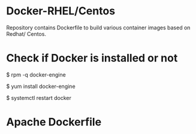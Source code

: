 # Docker-RHEL/Centos

Repository contains Dockerfile to build various container images based on Redhat/ Centos.

# Check if Docker is installed or not
 
 $ rpm -q docker-engine
 
 $ yum install docker-engine
 
 $ systemctl restart docker
 
# Apache Dockerfile





